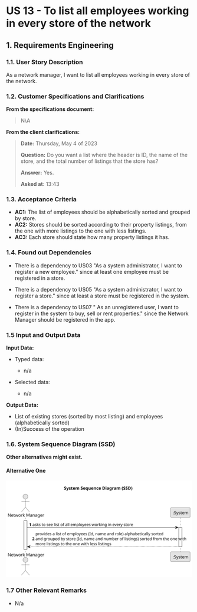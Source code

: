 # US 13 - To list all employees working in every store of the network 

## 1. Requirements Engineering


### 1.1. User Story Description


As a network manager, I want to list all employees working in every store of the network.



### 1.2. Customer Specifications and Clarifications 


**From the specifications document:**

>	N\A 


**From the client clarifications:**

> **Date:** Thursday, May 4 of 2023
>
> **Question:** Do you want a list where the header is ID, the name of the store, and the total number of listings that the store has?
>  
> **Answer:** Yes.
>
> **Asked at:** 13:43
>


### 1.3. Acceptance Criteria


* **AC1:** The list of employees should be alphabetically sorted and grouped by store.
* **AC2:** Stores should be sorted according to their property listings, from the one with more listings to the one with less listings.
* **AC3:** Each store should state how many property listings it has.


### 1.4. Found out Dependencies


* There is a dependency to US03 "As a system administrator, I want to register a new employee." since at least one employee must be registered in a store.

* There is a dependency to US05 "As a system administrator, I want to register a store." since at least a store must be registered in the system.

* There is a dependency to US07 " As an unregistered user, I want to register in the system to buy, sell or rent properties." since the Network Manager should be registered in the app.


### 1.5 Input and Output Data


**Input Data:**

* Typed data:
	* n/a
	
* Selected data:
	* n/a


**Output Data:**

* List of existing stores (sorted by most listing) and employees (alphabetically sorted)
* (In)Success of the operation

### 1.6. System Sequence Diagram (SSD)

**Other alternatives might exist.**

#### Alternative One

![System Sequence Diagram - Alternative One](svg/us13-system-sequence-diagram.svg)


### 1.7 Other Relevant Remarks

* N/a